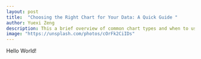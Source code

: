 ```yaml
---
layout: post
title:  "Choosing the Right Chart for Your Data: A Quick Guide "
author: Yuexi Zeng
description: This a brief overview of common chart types and when to use them.  This would be a quick reference for students to select appropriate charts for their data without diving into advanced techniques.
image: "https://unsplash.com/photos/cOrFk2CiIDs"
---
```

Hello World!
